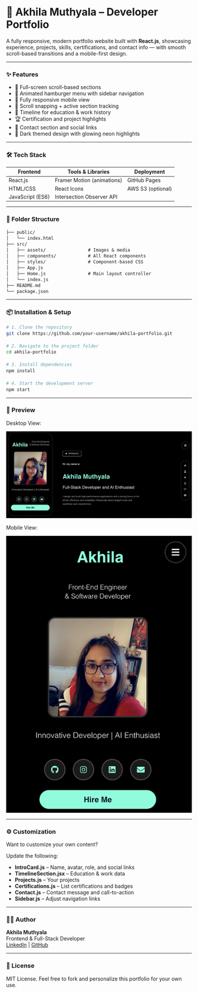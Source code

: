 # 🚀 Akhila Muthyala – Developer Portfolio

A fully responsive, modern portfolio website built with **React.js**, showcasing experience, projects, skills, certifications, and contact info — with smooth scroll-based transitions and a mobile-first design.

---

### ✨ Features

- 🎯 Full-screen scroll-based sections
- 🍔 Animated hamburger menu with sidebar navigation
- 📱 Fully responsive mobile view
- 🧭 Scroll snapping + active section tracking
- 🧾 Timeline for education & work history
- 🏆 Certification and project highlights
- 📩 Contact section and social links
- 🌙 Dark themed design with glowing neon highlights

---

### 🛠️ Tech Stack

| Frontend        | Tools & Libraries         | Deployment   |
|-----------------|---------------------------|--------------|
| React.js        | Framer Motion (animations)| GitHub Pages |
| HTML/CSS        | React Icons               | AWS S3 (optional) |
| JavaScript (ES6)| Intersection Observer API |              |

---

### 📂 Folder Structure

```
├── public/
│   └── index.html
├── src/
│   ├── assets/                # Images & media
│   ├── components/            # All React components
│   ├── styles/                # Component-based CSS
│   ├── App.js
│   ├── Home.js                # Main layout controller
│   └── index.js
├── README.md
└── package.json
```

---

### 📦 Installation & Setup

```bash
# 1. Clone the repository
git clone https://github.com/your-username/akhila-portfolio.git

# 2. Navigate to the project folder
cd akhila-portfolio

# 3. Install dependencies
npm install

# 4. Start the development server
npm start
```

---

### 📸 Preview

Desktop View:

![Desktop Screenshot](./src/assets/preview-desktop.png)

Mobile View:

![Mobile Screenshot](./src/assets/preview-mobile.png)

---

### ⚙️ Customization

Want to customize your own content?

Update the following:
- **IntroCard.js** – Name, avatar, role, and social links
- **TimelineSection.jsx** – Education & work data
- **Projects.js** – Your projects
- **Certifications.js** – List certifications and badges
- **Contact.js** – Contact message and call-to-action
- **Sidebar.js** – Adjust navigation links

---

### 🧑‍💻 Author

**Akhila Muthyala**  
Frontend & Full-Stack Developer  
[LinkedIn](https://www.linkedin.com/in/akhila-muthyala-48b776209/) | [GitHub](https://github.com/amuthyal)

---

### 📄 License

MIT License. Feel free to fork and personalize this portfolio for your own use.